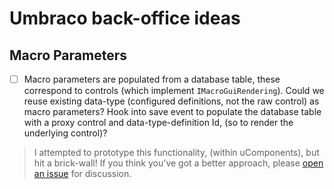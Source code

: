 # Umbraco back-office ideas
## Macro Parameters

* [ ] Macro parameters are populated from a database table, these correspond to controls (which implement `IMacroGuiRendering`). Could we reuse existing data-type (configured definitions, not the raw control) as macro parameters? Hook into save event to populate the database table with a proxy control and data-type-definition Id, (so to render the underlying control)?

> I attempted to prototype this functionality, (within uComponents), but hit a brick-wall!
> If you think you've got a better approach, please [open an issue](https://github.com/leekelleher/umbraco-package-ideas/issues) for discussion.
